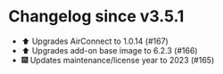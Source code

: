 # Changelog since v3.5.1
- ⬆️ Upgrades AirConnect to 1.0.14 (#167) 
- ⬆️ Upgrades add-on base image to 6.2.3 (#166) 
- 🎆 Updates maintenance/license year to 2023 (#165) 
